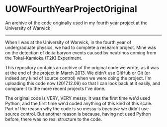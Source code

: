 # UOWFourthYearProjectOriginal
An archive of the code originally used in my fourth year project at the University of Warwick

-----

When I was at the University of Warwick, in the fourth year of undergraduate physics, we had to complete a research project. Mine was on the detection of delta baryon events caused by neutrinos coming from the Tokai-Kamioka (T2K) Experiment.

This repository contains an archive of the original code we wrote, as it was at the end of the project in March 2013. We didn't use GitHub or Git (or indeed any kind of source control) when we were doing the project. I'm uploading this code now (2017.12.09) so that I can look back at it easily, and compare it to the more recent projects I've done.

The original code is VERY, VERY messy. It was the first time we'd used Python, and the first time we'd coded anything of this kind of this scale. Part of the reason why the code is so messy is _because_ we didn't use source control. But another reason is because, having not used Python before, there was no real structure to the code.
